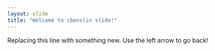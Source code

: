 ```yaml
---
layout: slide
title: "Welcome to cbenslin slide!"
---
```

Replacing this line with something new.
Use the left arrow to go back!
